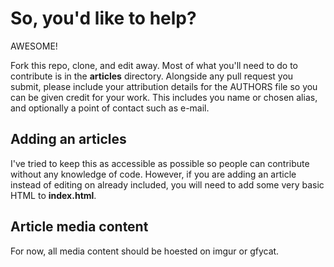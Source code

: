 # So, you'd like to help?
AWESOME!

Fork this repo, clone, and edit away. Most of what you'll need to do to
contribute is in the **articles** directory. Alongside any pull request you submit, 
please include your attribution details for the AUTHORS file so you can be 
given credit for your work. This includes you name or chosen alias, and optionally
a point of contact such as e-mail.

## Adding an articles

I've tried to keep this as accessible as possible so people can 
contribute without any knowledge of code. However, if you are adding
an article instead of editing on already included, you will need to
add some very basic HTML to **index.html**.


## Article media content

For now, all media content should be hoested on imgur or gfycat.